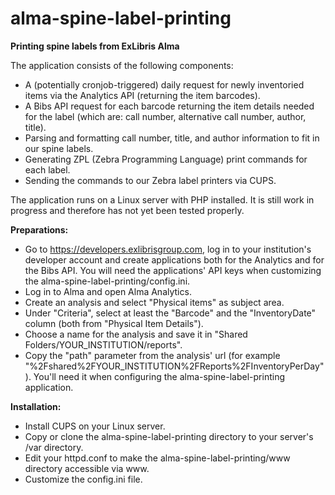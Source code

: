 # alma-spine-label-printing
<strong>Printing spine labels from ExLibris Alma</strong>

The application consists of the following components:
- A (potentially cronjob-triggered) daily request for newly inventoried items via the Analytics API (returning the item barcodes).
- A Bibs API request for each barcode returning the item details needed for the label (which are: call number, alternative call number, author, title).
- Parsing and formatting call number, title, and author information to fit in our spine labels.
- Generating ZPL (Zebra Programming Language) print commands for each label.
- Sending the commands to our Zebra label printers via CUPS.

The application runs on a Linux server with PHP installed. It is still work in progress and therefore has not yet been tested properly.

<strong>Preparations:</strong>
- Go to https://developers.exlibrisgroup.com, log in to your institution's developer account and create applications both for the Analytics and for the Bibs API. You will need the applications' API keys when customizing the alma-spine-label-printing/config.ini.
- Log in to Alma and open Alma Analytics.
- Create an analysis and select "Physical items" as subject area.
- Under "Criteria", select at least the "Barcode" and the "InventoryDate" column (both from "Physical Item Details").
- Choose a name for the analysis and save it in "Shared Folders/YOUR_INSTITUTION/reports".
- Copy the "path" parameter from the analysis' url (for example "%2Fshared%2FYOUR_INSTITUTION%2FReports%2FInventoryPerDay"). You'll need it when configuring the alma-spine-label-printing application.

<strong>Installation:</strong>
- Install CUPS on your Linux server.
- Copy or clone the alma-spine-label-printing directory to your server's /var directory.
- Edit your httpd.conf to make the alma-spine-label-printing/www directory accessible via www.
- Customize the config.ini file.
